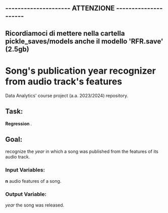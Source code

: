 ## --------------------- ATTENZIONE ---------------------
Ricordiamoci di mettere nella cartella pickle_saves/models anche il modello 'RFR.save' (2.5gb)
---------------------------------------------------------------------------------------------
# Song's publication year recognizer from audio track's features
Data Analytics' course project (a.a. 2023/2024) repository. 
## Task:
 <b> Regression </b>. 

## Goal:
recognize the <em> year </em> in which a song was published from the features of its audio track. 

### Input Variables:
 <b>n</b> audio features of a song. 

### Output Variable:
 <em>year</em> the song was released.


